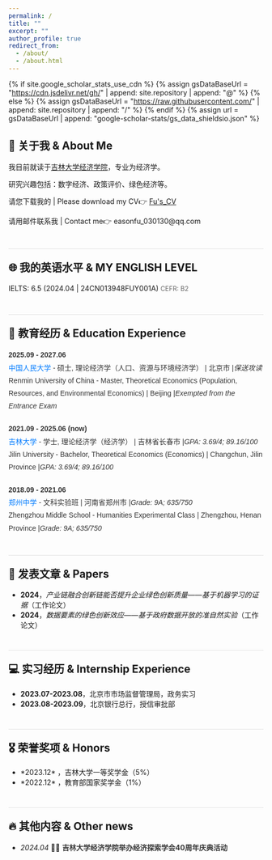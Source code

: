 ```yaml
---
permalink: /
title: ""
excerpt: ""
author_profile: true
redirect_from: 
  - /about/
  - /about.html
---
```


{% if site.google_scholar_stats_use_cdn %}
{% assign gsDataBaseUrl = "https://cdn.jsdelivr.net/gh/" | append: site.repository | append: "@" %}
{% else %}
{% assign gsDataBaseUrl = "https://raw.githubusercontent.com/" | append: site.repository | append: "/" %}
{% endif %}
{% assign url = gsDataBaseUrl | append: "google-scholar-stats/gs_data_shieldsio.json" %}

<span class='anchor' id='about-me'></span>

<h2>👤 关于我 & About Me</h2>
<p>我目前就读于<a href='http://jjxy.jlu.edu.cn/'>吉林大学经济学院</a>，专业为经济学。</p>
<p>研究兴趣包括：数字经济、政策评价、绿色经济等。</p>

<p>请您下载我的 | Please download my CV👉 <a href="_pages/付怡鑫简历_中文_240507.pdf" download="付怡鑫简历_中文_240507.pdf">Fu's_CV</a></p>
<p>请用邮件联系我 | Contact me👉 easonfu_030130@qq.com </p>


<h2 style="margin-top: 40px; padding-top: 20px; border-top: 1px solid #e0e0e0;">🌐 我的英语水平 & MY ENGLISH LEVEL</h2>
<ul style="list-style-type: none; padding: 0; margin: 0; font-size: 1em; line-height: 1.5;">
  <li style="text-align: left; margin-bottom: 5px;">IELTS: 6.5 (2024.04 | 24CN013948FUY001A) <span style="font-size: 0.9em; color: #666;">CEFR: B2</span></li>
</ul>


<h2 style="margin-top: 40px; padding-top: 20px; border-top: 1px solid #e0e0e0;">📖 教育经历 & Education Experience</h2>
<ul style="list-style-type: none; padding: 0; font-family: Arial, sans-serif; line-height: 1.8; color: #333;">
  <li style="margin-bottom: 20px; display: flex; flex-direction: column;">
    <span><strong>2025.09 - 2027.06</strong></span>
    <span><a href="https://www.ruc.edu.cn/" target="_blank" style="color: #007BFF; text-decoration: none;"> 中国人民大学 </a> - 硕士, 理论经济学（人口、资源与环境经济学） | 北京市 |<span style="font-style: italic;">保送攻读 </span></span>
    <span>Renmin University of China - Master, Theoretical Economics (Population, Resources, and Environmental Economics) | Beijing |<span style="font-style: italic;">Exempted from the Entrance Exam </span></span>
  </li>
  <li style="margin-bottom: 20px; display: flex; flex-direction: column;">
    <span><strong>2021.09 - 2025.06 (now)</strong></span>
    <span><a href="https://www.jlu.edu.cn/" target="_blank" style="color: #007BFF; text-decoration: none;"> 吉林大学 </a> - 学士, 理论经济学（经济学） | 吉林省长春市 |<span style="font-style: italic;">GPA: 3.69/4; 89.16/100 </span> </span>
    <span>Jilin University - Bachelor, Theoretical Economics (Economics) | Changchun, Jilin Province |<span style="font-style: italic;">GPA: 3.69/4; 89.16/100 </span> </span>
  </li>
  <li style="margin-bottom: 20px; display: flex; flex-direction: column;">
    <span><strong>2018.09 - 2021.06</strong></span>
    <span><a href="https://www.zzms.com/" target="_blank" style="color: #007BFF; text-decoration: none;"> 郑州中学 </a> - 文科实验班 | 河南省郑州市 |<span style="font-style: italic;">Grade: 9A; 635/750 </span> </span>
    <span>Zhengzhou Middle School - Humanities Experimental Class | Zhengzhou, Henan Province |<span style="font-style: italic;">Grade: 9A; 635/750 </span></span>
  </li>
</ul>


<h2 style="margin-top: 40px; padding-top: 20px; border-top: 1px solid #e0e0e0;">📝 发表文章 & Papers</h2>
<ul>
  <li><strong>2024</strong>，<em>产业链融合创新链能否提升企业绿色创新质量——基于机器学习的证据</em>（工作论文）</li>
  <li><strong>2024</strong>，<em>数据要素的绿色创新效应——基于政府数据开放的准自然实验</em>（工作论文）</li>
</ul>

<h2 style="margin-top: 40px; padding-top: 20px; border-top: 1px solid #e0e0e0;">💻 实习经历 & Internship Experience</h2>
<ul>
  <li><strong>2023.07-2023.08</strong>，北京市市场监督管理局，政务实习</li>
  <li><strong>2023.08-2023.09</strong>，北京银行总行，授信审批部</li>
</ul>

<h2 style="margin-top: 40px; padding-top: 20px; border-top: 1px solid #e0e0e0;">🎖 荣誉奖项 & Honors</h2>
<ul>
  <li>*2023.12* ，吉林大学一等奖学金（5%）</li>
  <li>*2022.12* ，教育部国家奖学金（1%）</li>
</ul>

<h2 style="margin-top: 40px; padding-top: 20px; border-top: 1px solid #e0e0e0;">🔥 其他内容 & Other news</h2>
<ul>
  <li><em>2024.04</em> 🎉🎉 <a href="http://jjxy.jlu.edu.cn/info/1058/17485.htm" style="text-decoration: none; color: #333; font-weight: bold;">吉林大学经济学院举办经济探索学会40周年庆典活动</a></li>
</ul>

